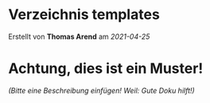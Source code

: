 # Verzeichnis templates

Erstellt von **Thomas Arend** am *2021-04-25*

# Achtung, dies ist ein **Muster!**

*(Bitte eine Beschreibung einfügen! Weil: Gute Doku hilft!)*


